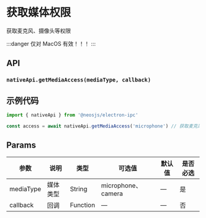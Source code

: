 # 获取媒体权限 <BadgeTip text="异步" type="green"></BadgeTip> <BadgeTip text="MacOS" type="blue"></BadgeTip>

获取麦克风、摄像头等权限

:::danger
仅对 MacOS 有效！！！
:::

## API
### `nativeApi.getMediaAccess(mediaType, callback)`
### 

## 示例代码
```js
import { nativeApi } from '@neosjs/electron-ipc'

const access = await nativeApi.getMediaAccess('microphone') // 获取麦克风权限

```

## Params

| 参数  | 说明     | 类型   | 可选值     | 默认值 | 是否必选 |
| ----- | -------- | ------ | ---------- | ------ |------ |
| mediaType | 媒体类型 | String | microphone、camera | —      | 是      |
| callback | 回调 | Function | —  | —      | 否 |
